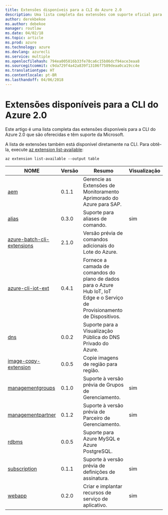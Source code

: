 ```yaml
---
title: Extensões disponíveis para a CLI do Azure 2.0
description: Uma lista completa das extensões com suporte oficial para a CLI do Azure 2.0.
author: derekbekoe
ms.author: debekoe
manager: routlaw
ms.date: 04/02/18
ms.topic: article
ms.prod: azure
ms.technology: azure
ms.devlang: azurecli
ms.service: multiple
ms.openlocfilehash: 794ea005816b33fe78ca6c15b86dcf94ace3eaa8
ms.sourcegitcommit: c9da729f4a42a839f13106f7589deaa0ca19cc4e
ms.translationtype: HT
ms.contentlocale: pt-BR
ms.lasthandoff: 04/06/2018
---
```

# <a name="available-extensions-for-the-azure-cli-20"></a>Extensões disponíveis para a CLI do Azure 2.0

Este artigo é uma lista completa das extensões disponíveis para a CLI do Azure 2.0 que são oferecidas e têm suporte da Microsoft.

A lista de extensões também está disponível diretamente na CLI. Para obtê-la, execute [az extension list-available](/cli/azure/extension#az-extension-list-available):

```azurecli
az extension list-available --output table
```

| NOME | Versão | Resumo | Visualização |
|------|---------|---------|---------|
| [aem](https://github.com/Azure/azure-cli-extensions) | 0.1.1 | Gerencie as Extensões de Monitoramento Aprimorado do Azure para SAP. |  |
| [alias](https://github.com/Azure/azure-cli-extensions) | 0.3.0 | Suporte para aliases de comando. | sim |
| [azure-batch-cli-extensions](https://github.com/Azure/azure-batch-cli-extensions) | 2.1.0 | Versão prévia de comandos adicionais do Lote do Azure. |  |
| [azure-cli-iot-ext](https://github.com/azure/azure-iot-cli-extension) | 0.4.1 | Fornece a camada de comandos do plano de dados para o Azure Hub IoT, IoT Edge e o Serviço de Provisionamento de Dispositivos. |  |
| [dns](https://github.com/Azure/azure-cli-extensions) | 0.0.2 | Suporte para a Visualização Pública do DNS Privado do Azure. |  |
| [image-copy-extension](https://github.com/Azure/azure-cli-extensions) | 0.0.5 | Copie imagens de região para região. |  |
| [managementgroups](https://github.com/Azure/azure-cli-extensions) | 0.1.0 | Suporte à versão prévia de Grupos de Gerenciamento. | sim |
| [managementpartner](https://github.com/Azure/azure-cli-extensions) | 0.1.2 | Suporte à versão prévia de Parceiro de Gerenciamento. | sim |
| [rdbms](https://github.com/Azure/azure-cli-extensions) | 0.0.5 | Suporte para Azure MySQL e Azure PostgreSQL. |  |
| [subscription](https://github.com/Azure/azure-cli-extensions) | 0.1.1 | Suporte à versão prévia de definições de assinatura. | sim |
| [webapp](https://github.com/Azure/azure-cli-extensions) | 0.2.0 | Criar e implantar recursos de serviço de aplicativo. | sim |
